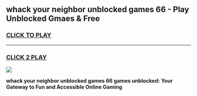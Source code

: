 
## whack your neighbor unblocked games 66 - Play Unblocked Gmaes & Free
<h3>
<a href="https://premium.freeplayer.one?title=whack_your_neighbor_unblocked_games_66&ref=19F">CLICK TO PLAY</a></h3>
<hr>

<h3>
<a href="https://premium.freeplayer.one?title=whack_your_neighbor_unblocked_games_66&ref=19F">CLICK 2 PLAY</a>
  
</h3>

<a href="https://premium.freeplayer.one?title=whack_your_neighbor_unblocked_games_66&ref=19F/"><img src="https://clearcache.store/games.png"></a>


**whack your neighbor unblocked games 66 games unblocked: Your Gateway to Fun and Accessible Online Gaming**
